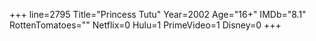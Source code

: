 +++
line=2795
Title="Princess Tutu"
Year=2002
Age="16+"
IMDb="8.1"
RottenTomatoes=""
Netflix=0
Hulu=1
PrimeVideo=1
Disney=0
+++

